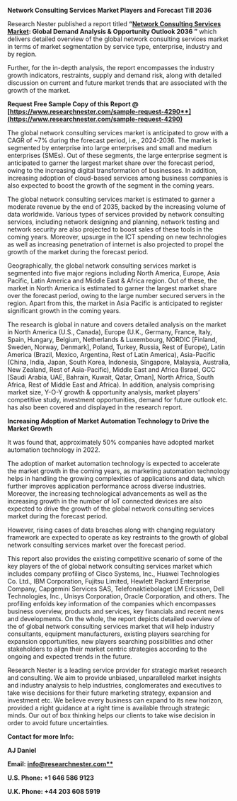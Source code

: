 ﻿**Network Consulting Services Market Players and Forecast Till 2036**

Research Nester published a report titled **“[Network Consulting Services Market](https://www.researchnester.com/reports/network-consulting-services-market/4290): Global Demand Analysis & Opportunity Outlook 2036 ”** which delivers detailed overview of the global network consulting services market in terms of market segmentation by service type, enterprise, industry and by region.

Further, for the in-depth analysis, the report encompasses the industry growth indicators, restraints, supply and demand risk, along with detailed discussion on current and future market trends that are associated with the growth of the market.

**Request Free Sample Copy of this Report @ [https://www.researchnester.com/sample-request-4290**](https://www.researchnester.com/sample-request-4290)**

The global network consulting services market is anticipated to grow with a CAGR of ~7% during the forecast period, i.e., 2024-2036. The market is segmented by enterprise into large enterprises and small and medium enterprises (SMEs). Out of these segments, the large enterprise segment is anticipated to garner the largest market share over the forecast period, owing to the increasing digital transformation of businesses. In addition, increasing adoption of cloud-based services among business companies is also expected to boost the growth of the segment in the coming years.

The global network consulting services market is estimated to garner a moderate revenue by the end of 2035, backed by the increasing volume of data worldwide. Various types of services provided by network consulting services, including network designing and planning, network testing and network security are also projected to boost sales of these tools in the coming years. Moreover, upsurge in the ICT spending on new technologies as well as increasing penetration of internet is also projected to propel the growth of the market during the forecast period.

Geographically, the global network consulting services market is segmented into five major regions including North America, Europe, Asia Pacific, Latin America and Middle East & Africa region. Out of these, the market in North America is estimated to garner the largest market share over the forecast period, owing to the large number secured servers in the region. Apart from this, the market in Asia Pacific is anticipated to register significant growth in the coming years. 

The research is global in nature and covers detailed analysis on the market in North America (U.S., Canada), Europe (U.K., Germany, France, Italy, Spain, Hungary, Belgium, Netherlands & Luxembourg, NORDIC [Finland, Sweden, Norway, Denmark], Poland, Turkey, Russia, Rest of Europe), Latin America (Brazil, Mexico, Argentina, Rest of Latin America), Asia-Pacific (China, India, Japan, South Korea, Indonesia, Singapore, Malaysia, Australia, New Zealand, Rest of Asia-Pacific), Middle East and Africa (Israel, GCC [Saudi Arabia, UAE, Bahrain, Kuwait, Qatar, Oman], North Africa, South Africa, Rest of Middle East and Africa). In addition, analysis comprising market size, Y-O-Y growth & opportunity analysis, market players’ competitive study, investment opportunities, demand for future outlook etc. has also been covered and displayed in the research report.

**Increasing Adoption of Market Automation Technology to Drive the Market Growth**

It was found that, approximately 50% companies have adopted market automation technology in 2022.

The adoption of market automation technology is expected to accelerate the market growth in the coming years, as marketing automation technology helps in handling the growing complexities of applications and data, which further improves application performance across diverse industries. Moreover, the increasing technological advancements as well as the increasing growth in the number of IoT connected devices are also expected to drive the growth of the global network consulting services market during the forecast period.

However, rising cases of data breaches along with changing regulatory framework are expected to operate as key restraints to the growth of global network consulting services market over the forecast period.

This report also provides the existing competitive scenario of some of the key players of the of global network consulting services market which includes company profiling of<a name="_hlk112947331"></a><a name="_hlk112946259"></a> Cisco Systems, Inc., Huawei Technologies Co. Ltd., IBM Corporation, Fujitsu Limited, Hewlett Packard Enterprise Company, Capgemini Services SAS, Telefonaktiebolaget LM Ericsson, Dell Technologies, Inc., Unisys Corporation, Oracle Corporation, and others. The profiling enfolds key information of the companies which encompasses business overview, products and services, key financials and recent news and developments. On the whole, the report depicts detailed overview of the of global network consulting services market that will help industry consultants, equipment manufacturers, existing players searching for expansion opportunities, new players searching possibilities and other stakeholders to align their market centric strategies according to the ongoing and expected trends in the future.      

Research Nester is a leading service provider for strategic market research and consulting. We aim to provide unbiased, unparalleled market insights and industry analysis to help industries, conglomerates and executives to take wise decisions for their future marketing strategy, expansion and investment etc. We believe every business can expand to its new horizon, provided a right guidance at a right time is available through strategic minds. Our out of box thinking helps our clients to take wise decision in order to avoid future uncertainties.

**Contact for more Info:**

**AJ Daniel**

**Email: [info@researchnester.com**](mailto:info@researchnester.com)**

**U.S. Phone: +1 646 586 9123** 

**U.K. Phone: +44 203 608 5919**
